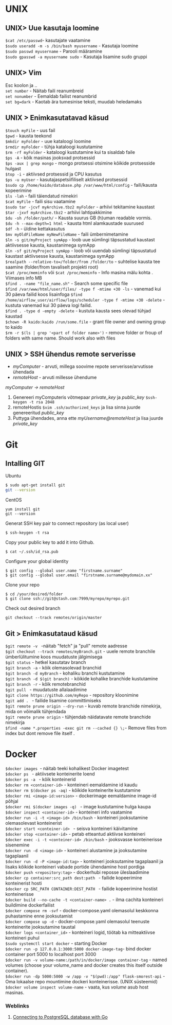 # UNIX
## UNIX> Uue kasutaja loomine 
`$cat /etc/passwd`- kasutajate vaatamine  
`$sudo useradd -m -s /bin/bash myusername` - Kasutaja loomine  
`$sudo passwd myusername` - Parooli määramine  
`$sudo gpasswd -a myusername sudo` - Kasutaja lisamine sudo gruppi

## UNIX> Vim
Esc koolon ja ..  
`set number` - Näitab faili reanumbreid  
`set nonumber` - Eemaldab failist reanumbrid  
`set bg=dark` - Kaotab ära tumesinise teksti, muudab heledamaks  

## UNIX > Enimkasutatavad käsud
`$touch myFile`    - uus fail  
`$pwd`             - kausta teekond  
`$mkdir myFolder` - uue kataloogi loomine  
`$rmdir myFolder` - tühja kataloogi kustutamine  
`$rm -rf myFolder` - kataloogi kustutamine kui ta sisaldab faile  
`$ps -A` - kõik masinas jooksvad protsessid  
`$ps -aux | grep mongo`  - mongo protsessi otsimine kõikide protsesside hulgast  
`$top -i` - aktiivsed protsessid ja CPU kasutus  
`$ps -u myUser` - kasutajaspetsiifiliselt aktiivsed protsessid  
`$sudo cp /home/kaido/database.php /var/www/html/config` - faili/kausta kopeerimine  
`$ls -lah` - faili täiendatud nimekiri  
`$cat myFile` - faili sisu vaatamine  
`$sudo tar -jcvf myArchive.tbz2 myFolder` - arhiivi tekitamine kaustast  
`$tar -jxvf myArchive.tbz2` - arhiivi lahtipakkimine  
`$du -sh /folder/path/` - Kausta suurus GB (h)uman readable vormis.     
`$du -h --max-depth=1 html` - kausta html alamkaustade suurused   
`$df -h` - üldine kettakasutus  
`$mv myOldFileName myNewFileName` - faili ümbernimetamine  
`$ln -s git/myProject symApp` - loob uue sümlingi täpsustatud kaustast aktiivsesse kausta, kaustanimega symApp  
`$ln -sf git/myProject symApp` - loob või uuendab sümlingi täpsustatud kaustast aktiivsesse kausta, kaustanimega symApp  
`$realpath --relative-to=/folder/from /folder/to` - suhtelise kausta tee saamine (folder/from tavaliselt projekti root)  
`$cat /proc/meminfo` või `$cat /proc/meminfo` - Info masina mälu kohta . Viimases info MB  
`$find . -name "file_name.sh"` - Search some specific file  
`$find /var/www/html/user/files/ -type f -mtime +30 -ls` - vanemad kui 30 päeva failid koos lisainfoga
`$find /home/airflow_user/airflow/logs/scheduler -type f -mtime +30 -delete` - kustuta vanemad kui 30 päeva logi failid.  
`$find . -type d -empty -delete` - kustuta kausta sees olevad tühjad kaustad  
`$chown -R kaido:kaido /run/some.file` - grant file owner and owning group to kaido  
`$rm -r $(ls | grep '<part of folder name>')` - remove folder or froup of folders with same name. Should work also with files  

## UNIX > SSH ühendus remote serverisse
 - *myComputer* - arvuti, millega soovime repote serverisse/arvutisse ühendada
 - *remoteHost* - arvuti millesse ühendume

*myComputer -> remoteHost*

 1. Genereeri myComputeris võtmepaar _private_key_ ja _public_key_ ```$ssh-keygen -t rsa 2048```  
 2. remoteHostis ```$vim .ssh/authorized_keys``` ja lisa sinna juurde genereeritud _public_key_
 3. Puttyga ühendades, anna ette _myUsername@remoteHost_ ja lisa juurde _private_key_
 
# Git
## Intalling GIT
Ubuntu
```bash
$ sudo apt-get install git
git --version
```
CentOS
```
yum install git
git --version
```
Generat SSH key pair to connect repository (as local user)  
```
$ ssh-keygen -t rsa
```   
Copy your public key to add it into Github.
```
$ cat ~/.ssh/id_rsa.pub
```
Configure your global identity
```
$ git config --global user.name "firstname.surname"
$ git config --global user.email "firstname.surname@mydomain.xx"
```
Clone your repo
```
$ cd /your/desired/folder
$ git clone ssh://git@stash.com:7999/myrepo/myrepo.git
```
Check out desired branch
```
git checkout --track remotes/origin/master
```


## Git > Enimkasutataud käsud

`$git remote -v ` -näitab "fetch" ja "pull" remote aadresse  
`$git checkout --track remotes/myBranch.git` - uuele remote branchile ümberlülitumine koos muudatuste jälgimisega  
`$git status` - hetkel kasutatav branch  
`$git branch -a` - kõik olemasolevad branchid  
`$git branch -d myBranch` - kohaliku branchi kustutamine  
`$git branch -d $(git branch)` - kõikide kohalike branchide kustutamine  
`$git branch -r` - kõik remotebranchid  
`$git pull ` - muudatuste allalaadimine  
`$git clone https://github.com/myRepo` - repository kloonimine  
`$git add . ` - failide lisamine committimiseks  
`$git remote prune origin --dry-run` - kuvab remote branchide nimekirja, mida on võimalik tühjendada  
`$git remote prune origin` - tühjendab näidatavate remote branchide nimekirja  
`$find -name *.properties -exec git rm --cached {} \;`- Remove files from index but dont remove file itself . 

# Docker
`$docker images `- näitab teeki kohalikest Docker imagetest  
`$docker ps ` - aktiivsete konteinerite loend  
`$docker ps -a ` - kõik konteinerid  
`$docker rm <container-id>` - konteineri eemaldamine id kaudu  
`$docker rm $(docker ps -aq)` - kõikide konteinerite kustutamine  
`$docker rmi <image-id:version>` - dockerimage eemaldamine image-id põhjal  
`$docker rmi $(docker images -q) ` - image kustutamine hulga kaupa  
`$docker inspect <container-id>` - konteineri info vaatamine  
`$docker run -i -t <image-id> /bin/bash` - konteineri jooksutamine olemasolevast konteinerist  
`$docker start <conteiner-id> ` - seisva konteineri käivitamine  
`$docker stop <container-id>` - petab etteantud aktiivse konteineri  
`$docker exec -i -t <conteiner-id> /bin/bash` - jooksvasse konteinerisse sisenemine  
`$docker run -d <image-id>` - konteineri alustamine ja jooksutamine tagaplaanil  
`$docker run -d -P <image-id:tag>` - konteineri jooksutamine tagaplaanil ja lisaks kõikide konteineri vabade portide ühendamine host pordiga  
`$docker push <repository:tag>` - dockerhubi reposse üleslaadimine  
`$docker cp container:src_path dest:path ` - failide kopeerimine konteinerist hosti  
`$docker cp SRC_PATH CONTAINER:DEST_PATH ` - failide kopeerimine hostist konteinerisse  
`$docker build --no-cache -t <container-name> .` - ilma cachita konteineri buildimine dockerfailist  
`$docker compose rm -svf` - docker-compose.yaml olemasolul keskkonna puhastamine enne jooksutamist  
`$docker compose up -d` - docker-compose.yaml olemasolul teenuste konteinerite jooksutamine taustal  
`$docker logs <container_id>` - konteineri logid, töötab ka mitteaktiivse konteineri puhul  
`$sudo systemctl start docker` - starting Docker  
`$docker run -p 127.0.0.1:3000:5000 docker-image-tag`- bind docker container port 5000 to localhost port 3000  
`$docker run -v volume-name:/path/in/docker/image container-tag` - named volumes (choose your volume_name and docker creates this itself outside container).  
`$docker run -dp 5000:5000 -w /app -v "$(pwd):/app" flask-smorest-api` - Oma lokaalse repo mountimine dockeri konteinerisse. (UNIX süsteemid)  
`$docker volume inspect volume-name` - vaata, kus _volume_ asub host masinas.  

### Weblinks

1. [Connecting to PostgreSQL database with Go](https://www.calhoun.io/using-postgresql-with-golang/)
